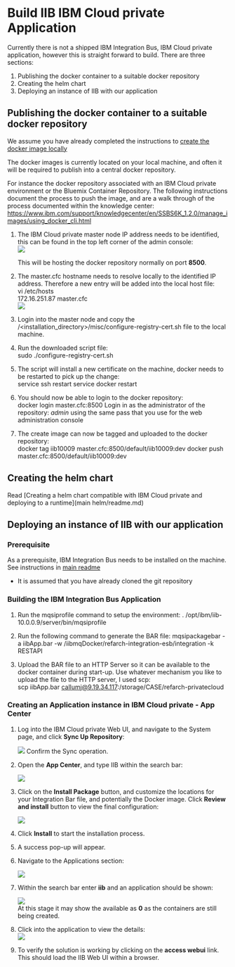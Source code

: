 # Build IIB IBM Cloud private Application
Currently there is not a shipped IBM Integration Bus, IBM Cloud private application, however this is straight forward to build. There are three sections:   
1. Publishing the docker container to a suitable docker repository
2. Creating the helm chart
3. Deploying an instance of IIB with our application

## Publishing the docker container to a suitable docker repository

We assume you have already completed the instructions to [create the docker image locally](../docker/README.md)

The docker images is currently located on your local machine, and often it will be required to publish into a central docker repository. 

For instance the docker repository associated with an IBM Cloud private environment or the Bluemix Container Repository. The following instructions document the process to push the image, and are a walk through of the process documented within the knowledge center:
https://www.ibm.com/support/knowledgecenter/en/SSBS6K_1.2.0/manage_images/using_docker_cli.html

1. The IBM Cloud private master node IP address needs to be identified, this can be found in the top left corner of the admin console:    
   ![](img/IdentifyingTheMasterHost.png)

   This will be hosting the docker repository normally on port **8500**.

1. The master.cfc hostname needs to resolve locally to the identified IP address. Therefore a new entry will be added into the local host file:     
   vi /etc/hosts     
   172.16.251.87    master.cfc     
   ![](img/HostEntry.png)

1. Login into the master node and copy the  /<installation_directory>/misc/configure-registry-cert.sh file to the local machine.

1. Run the downloaded script file:    
   sudo ./configure-registry-cert.sh

1. The script will install a new certificate on the machine, docker needs to be restarted to pick up the change:     
   service ssh restart
   service docker restart

1. You should now be able to login to the docker repository:     
   docker login master.cfc:8500
   Login in as the administrator of the repository: *admin*
   using the same pass that you use for the web administration console

1. The create image can now be tagged and uploaded to the docker repository:    
   docker tag iib10009 master.cfc:8500/default/iib10009:dev
   docker push master.cfc:8500/default/iib10009:dev

## Creating the helm chart
Read [Creating a helm chart compatible with IBM Cloud private and deploying to a runtime](main helm/readme.md)

## Deploying an instance of IIB with our application

### Prerequisite
As a prerequisite, IBM Integration Bus needs to be installed on the machine. See instructions
in [main readme](https://github.com/ibm-cloud-architecture/refarch-integration-esb#on-premise)  
* It is assumed that you have already cloned the git repository


### Building the IBM Integration Bus Application

1. Run the mqsiprofile command to setup the environment:
   . /opt/ibm/iib-10.0.0.9/server/bin/mqsiprofile

1. Run the following command to generate the BAR file:
   mqsipackagebar -a iibApp.bar -w /iibmqDocker/refarch-integration-esb/integration -k RESTAPI

1. Upload the BAR file to an HTTP Server so it can be available to the docker container during start-up. Use whatever mechanism you like to upload the file to the HTTP server, I used scp:     
   scp iibApp.bar callumj@9.19.34.117:/storage/CASE/refarch-privatecloud   


### Creating an Application instance in IBM Cloud private - App Center

1. Log into the IBM Cloud private Web UI, and navigate to the System page, and click **Sync Up Repository**:  

   ![](img/syncRepository.png)
   Confirm the Sync operation.

1. Open the **App Center**, and type IIB within the search bar:      

   ![](img/AppCenterIIB.png)

1. Click on the **Install Package** button, and customize the locations for your Integration Bar file, and potentially the Docker image. Click **Review and install** button to view the final configuration:     

   ![](img/configAppInstall.png)

1. Click **Install** to start the installation process.

1. A success pop-up will appear.

1.  Navigate to the Applications section:      

    ![](img/NavigateToApps.png)

1. Within the search bar enter **iib** and an application should be shown:   

    ![](img/IIBApp.png)    
   At this stage it may show the available as **0** as the containers are still being created.

1. Click into the application to view the details:  
   ![](img/SummaryOfApplication.png)

1. To verify the solution is working by clicking on the **access webui** link. This should load the IIB Web UI within a browser.
